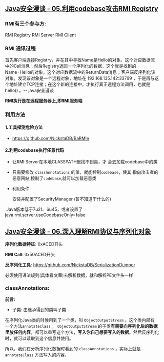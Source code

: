 ## [Java安全漫谈 - 05.利用codebase攻击RMI Registry](https://t.zsxq.com/BuFy3zF)

### RMI有三个参与方:
RMI Registry
RMI Server
RMI Client

### RMI 通讯过程

首先客户端连接Registry，并在其中寻找Name是Hello的对象，这个对应数据流中的Call消息；然后Registry返回一个序列化的数据，这个就是找到的Name=Hello的对象，这个对应数据流中的ReturnData消息；客户端反序列化该对象，发现该对象是一个远程对象，地址在 192.168.135.142:33769 ，于是再与这个地址建⽴TCP连接；在这个新的连接中，才执行真正远程⽅法调用，也就是 hello() 。-- java安全漫谈



**RMI执行是在远程服务器上,即RMI服务端**



### 利用方法

#### 1.工具探测危险方法

- https://github.com/NickstaDB/BaRMIe

#### 2.利用codebase执行任意代码

- 让RMI Server在本地CLASSPATH里找不到类，才
  会去加载codebase中的类

- 只需要修改 `classAnnotations` 的值，就能控制`codebase`，使其
  指向攻击者的恶意网站,控制了`codebase`,就可以加载恶意类

- 利用条件:

  安装并配置了SecurityManager (暂不知道干什么的)

​		Java版本低于7u21、6u45，或者设置了 java.rmi.server.useCodebaseOnly=false



## [Java安全漫谈 - 06.深入理解RMI协议与序列化对象](https://t.zsxq.com/vZjaiuR)



**序列化数据特征:**	0xACED开头

**RMI Call**:  0x50ACED开头

**反序列化工具**: https://github.com/NickstaDB/SerializationDumper

必须使用语法规则(具体看文章)去解析数据，就和解析PE文件头一样



### **classAnnotations:**

**前言:**

- 子类: 由继承得到的类叫子类

  

在序列化Java类的时候用到了一个类，叫 `ObjectOutputStream` 。这个类内部有一个方法`annotateClass` ， `ObjectOutputStream` 的子类**有需要向序列化后的数据里放任何内容**，都可以重写这个方法，**写入你自己想要写入的数据**。然后反序列化时，就可以读取到这个信息并使用。

所以，我们在分析序列化数据时看到的 `classAnnotations` ，实际上就是 `annotateClass` 方法写入的内容。

